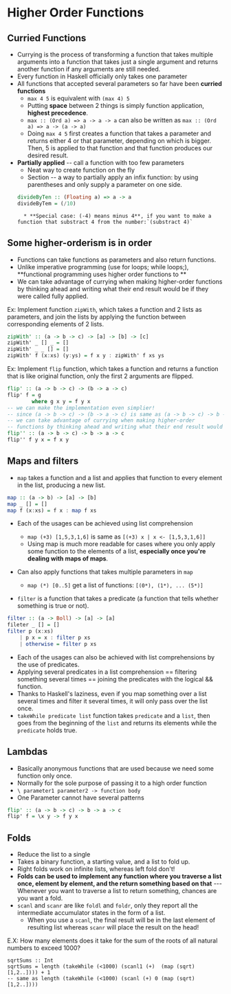 # Higher Order Functions

## Curried Functions
* Currying is the process of transforming a function that takes multiple arguments into a function that takes just a single argument and returns another function if any arguments are still needed.
* Every function in Haskell officially only takes one parameter
* All functions that accepted several parameters so far have been **curried functions**
    * `max 4 5` is equivalent with `(max 4) 5`
    * Putting **space** between 2 things is simply function application, **highest precedence**.
    * `max :: (Ord a) => a -> a -> a` can also be written as `max :: (Ord a) => a -> (a -> a)`
    * Doing `max 4 5` first creates a function that takes a parameter and returns either 4 or that parameter, depending on which is bigger. Then, 5 is applied to that function and that function produces our desired result.
* **Partially applied** -- call a function with too few parameters
    * Neat way to create function on the fly
    * Section -- a way to partially apply an infix function: by using parentheses and only supply a parameter on one side.
    ```Haskell
    divideByTen :: (Floating a) => a -> a
    divideByTem = (/10)
    ```
        * **Special case: (-4) means minus 4**, if you want to make a function that substract 4 from the number:`(substract 4)`

## Some higher-orderism is in order

* Functions can take functions as parameters and also return functions.
* Unlike imperative programming (use for loops; while loops;), **functional programming uses higher order functions to **
* We can take advantage of currying when making higher-order functions by thinking ahead and writing what their end result would be if they were called fully applied.

Ex: Implement function `zipWith`, which takes a function and 2 lists as parameters, and join the lists by applying the function between corresponding elements of 2 lists.
```Haskell
zipWith' :: (a -> b -> c) -> [a] -> [b] -> [c]
zipWith' _ [] _ = []
zipWith' _ _ [] = []
zipWith' f (x:xs) (y:ys) = f x y : zipWith' f xs ys
```

Ex: Implement `flip` function, which takes a function and returns a function that is like original function, only the first 2 arguments are flipped.
```Haskell
flip' :: (a -> b -> c) -> (b -> a -> c)
flip' f = g 
        where g x y = f y x
-- we can make the implementation even simplier!
-- since (a -> b -> c) -> (b -> a -> c) is same as (a -> b -> c) -> b -> a -> c
-- we can take advantage of currying when making higher-order 
-- functions by thinking ahead and writing what their end result would be if they were called fully applied.
flip'' :: (a -> b -> c) -> b -> a -> c
flip'' f y x = f x y
```

## Maps and filters
* `map` takes a function and a list and applies that function to every element in the list, producing a new list.
```Haskell
map :: (a -> b) -> [a] -> [b]
map _ [] = []
map f (x:xs) = f x : map f xs
```
* Each of the usages can be achieved using list comprehension
    * `map (+3) [1,5,3,1,6]` is same as `[(+3) x | x <- [1,5,3,1,6]]`
    * Using map is much more readable for cases where you only apply some function to the elements of a list, **especially once you're dealing with maps of maps**.
* Can also apply functions that takes multiple parameters in `map`
    * `map (*) [0..5]` get a list of functions: `[(0*), (1*), ... (5*)]`

* `filter` is a function that takes a predicate (a function that tells whether something is true or not).
```Haskell
filter :: (a -> Boll) -> [a] -> [a]
fileter _ [] = []
filter p (x:xs)
    | p x = x : filter p xs
    | otherwise = filter p xs
```
* Each of the usages can also be achieved with list comprehensions by the use of predicates.
* Applying several predicates in a list comprehension == filtering something several times == joining the predicates with the logical && function.
* Thanks to Haskell's laziness, even if you map something over a list several times and filter it several times, it will only pass over the list once.
* `takeWhile predicate list` function takes `predicate` and a `list`, then goes from the beginning of the `list` and returns its elements while the `predicate` holds true.


## Lambdas
* Basically anonymous functions that are used because we need some function only once.
* Normally for the sole purpose of passing it to a high order function
* `\ parameter1 parameter2 -> function body`
* One Parameter cannot have several patterns

```Haskell
flip' :: (a -> b -> c) -> b -> a -> c  
flip' f = \x y -> f y x  
```

## Folds
* Reduce the list to a single 
* Takes a binary function, a starting value, and a list to fold up.
* Right folds work on infinite lists, whereas left fold don't!
* **Folds can be used to implement any function where you traverse a list once, element by element, and the return something based on that** --- Whenever you want to traverse a list to return something, chances are you want a fold.
* `scanl` and `scanr` are like `foldl` and `foldr`, only they report all the intermediate accumulator states in the form of a list. 
    * When you use a `scanl`, the final result will be in the last element of resulting list whereas `scanr` will place the result on the head!

E.X:  How many elements does it take for the sum of the roots of all natural numbers to exceed 1000?
```
sqrtSums :: Int
sqrtSums = length (takeWhile (<1000) (scanl1 (+)  (map (sqrt) [1,2..]))) + 1
-- same as length (takeWhile (<1000) (scanl (+) 0 (map (sqrt) [1,2..])))
```